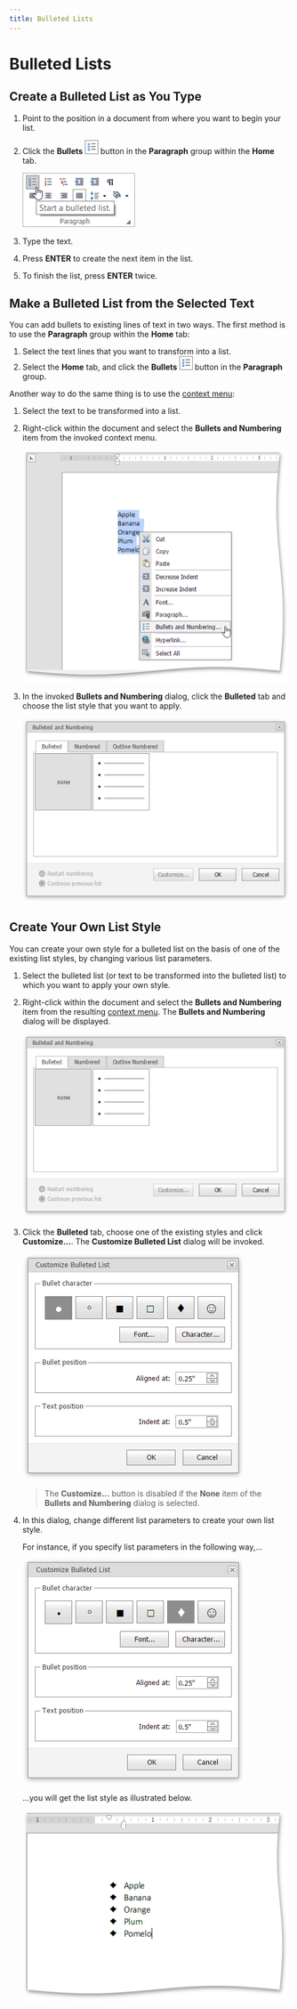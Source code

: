 ```yaml
---
title: Bulleted Lists
---
```

# Bulleted Lists
## Create a Bulleted List as You Type
1. Point to the position in a document from where you want to begin your list.
2. Click the **Bullets** ![EUD_ASPxRichEdit_Home_BulletedListButton](../../../images/Img117840.png) button in the **Paragraph** group within the **Home** tab.
	
	![EUD_ASPxRichEdit_Home_InsertBulletedList](../../../images/Img117838.png)
3. Type the text.
4. Press **ENTER** to create the next item in the list.
5. To finish the list, press **ENTER** twice.

## Make a Bulleted List from the Selected Text
You can add bullets to existing lines of text in two ways. The first method is to use the **Paragraph** group within the **Home** tab:
1. Select the text lines that you want to transform into a list.
2. Select the **Home** tab, and click the **Bullets** ![EUD_ASPxRichEdit_Home_BulletedListButton](../../../images/Img117840.png) button in the **Paragraph** group.

Another way to do the same thing is to use the [context menu](../../../../interface-elements-for-web/articles/rich-text-editor/text-editor-ui/editor-elements.md):
1. Select the text to be transformed into a list.
2. Right-click within the document and select the **Bullets and Numbering** item from the invoked context menu.
	
	![EUD_ASPxRichEdit_Home_BulletedandNumberedListsContext](../../../images/Img117843.png)
3. In the invoked **Bullets and Numbering** dialog, click the **Bulleted** tab and choose the list style that you want to apply.
	
	![EUD_ASPxRichEdit_Home_BulletedListDialog](../../../images/Img117844.png)

## Create Your Own List Style
You can create your own style for a bulleted list on the basis of one of the existing list styles, by changing various list parameters.
1. Select the bulleted list (or text to be transformed into the bulleted list) to which you want to apply your own style.
2. Right-click within the document and select the **Bullets and Numbering** item from the resulting [context menu](../../../../interface-elements-for-web/articles/rich-text-editor/text-editor-ui/editor-elements.md). The **Bullets and Numbering** dialog will be displayed.
	
	![EUD_ASPxRichEdit_Home_BulletedListDialog](../../../images/Img117844.png)
3. Click the **Bulleted** tab, choose one of the existing styles and click **Customize...**. The **Customize Bulleted List** dialog will be invoked.
	
	![EUD_ASPxRichEdit_Lists_BulletedListDialog-1](../../../images/Img117988.png)
	
	> The **Customize...** button is disabled if the **None** item of the **Bullets and Numbering** dialog is selected.
4. In this dialog, change different list parameters to create your own list style.
	
	For instance, if you specify list parameters in the following way,...
	
	![EUD_ASPxRichEdit_Lists_BulletedListDialog-2](../../../images/Img117989.png)
	
	...you will get the list style as illustrated below.
	
	![EUD_ASPxRichEdit_Lists_CustomizedBulleted](../../../images/Img117990.png)